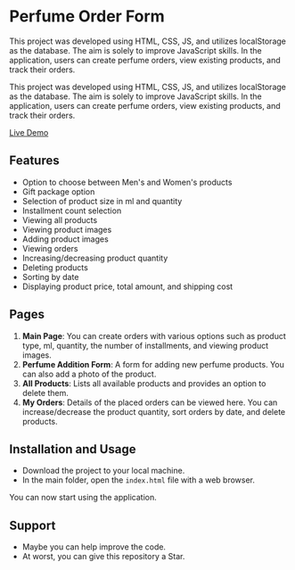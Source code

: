 
# Perfume Order Form

This project was developed using HTML, CSS, JS, and utilizes localStorage as the database. The aim is solely to improve JavaScript skills. In the application, users can create perfume orders, view existing products, and track their orders.

This project was developed using HTML, CSS, JS, and utilizes localStorage as the database. The aim is solely to improve JavaScript skills. In the application, users can create perfume orders, view existing products, and track their orders.

[Live Demo](https://edanurabakoc.github.io/perfume-order-system-js/)

## Features

- Option to choose between Men's and Women's products
- Gift package option
- Selection of product size in ml and quantity
- Installment count selection
- Viewing all products
- Viewing product images
- Adding product images
- Viewing orders
- Increasing/decreasing product quantity
- Deleting products
- Sorting by date
- Displaying product price, total amount, and shipping cost

## Pages

1. **Main Page**: You can create orders with various options such as product type, ml, quantity, the number of installments, and viewing product images.
2. **Perfume Addition Form**: A form for adding new perfume products. You can also add a photo of the product.
3. **All Products**: Lists all available products and provides an option to delete them.
4. **My Orders**: Details of the placed orders can be viewed here. You can increase/decrease the product quantity, sort orders by date, and delete products.

## Installation and Usage

- Download the project to your local machine.
- In the main folder, open the `index.html` file with a web browser.

You can now start using the application.

## Support
- Maybe you can help improve the code.
- At worst, you can give this repository a Star.
